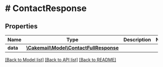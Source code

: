 # # ContactResponse

## Properties

Name | Type | Description | Notes
------------ | ------------- | ------------- | -------------
**data** | [**\Cakemail\Model\ContactFullResponse**](ContactFullResponse.md) |  | 

[[Back to Model list]](../../README.md#documentation-for-models) [[Back to API list]](../../README.md#documentation-for-api-endpoints) [[Back to README]](../../README.md)



